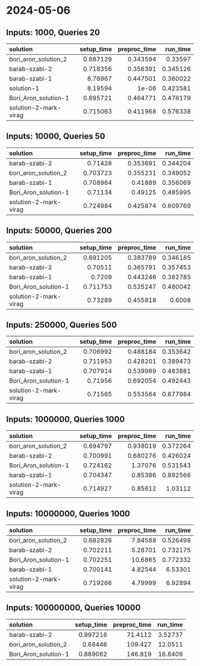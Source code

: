 # 2024-05-06

## Inputs: 1000, Queries 20

| solution              |   setup_time |   preproc_time |   run_time |
|:----------------------|-------------:|---------------:|-----------:|
| bori_aron_solution_2  |     0.687129 |       0.343594 |   0.33597  |
| barab-szabi-2         |     0.718356 |       0.356391 |   0.345126 |
| barab-szabi-1         |     8.76967  |       0.447501 |   0.360022 |
| solution-1            |     8.19594  |       1e-06    |   0.423581 |
| Bori_Aron_solution-1  |     0.695721 |       0.464771 |   0.476179 |
| solution-2-mark-virag |     0.715063 |       0.411968 |   0.576338 |

## Inputs: 10000, Queries 50

| solution              |   setup_time |   preproc_time |   run_time |
|:----------------------|-------------:|---------------:|-----------:|
| barab-szabi-2         |     0.71428  |       0.353691 |   0.344204 |
| bori_aron_solution_2  |     0.703723 |       0.355231 |   0.349052 |
| barab-szabi-1         |     0.708964 |       0.41889  |   0.356069 |
| Bori_Aron_solution-1  |     0.71134  |       0.49125  |   0.485995 |
| solution-2-mark-virag |     0.724984 |       0.425874 |   0.609769 |

## Inputs: 50000, Queries 200

| solution              |   setup_time |   preproc_time |   run_time |
|:----------------------|-------------:|---------------:|-----------:|
| bori_aron_solution_2  |     0.691205 |       0.383789 |   0.346185 |
| barab-szabi-2         |     0.70511  |       0.365791 |   0.357453 |
| barab-szabi-1         |     0.7209   |       0.443246 |   0.382785 |
| Bori_Aron_solution-1  |     0.711753 |       0.525247 |   0.480042 |
| solution-2-mark-virag |     0.73289  |       0.455818 |   0.6008   |

## Inputs: 250000, Queries 500

| solution              |   setup_time |   preproc_time |   run_time |
|:----------------------|-------------:|---------------:|-----------:|
| bori_aron_solution_2  |     0.706992 |       0.488184 |   0.353642 |
| barab-szabi-2         |     0.711953 |       0.428201 |   0.389473 |
| barab-szabi-1         |     0.707914 |       0.539989 |   0.483881 |
| Bori_Aron_solution-1  |     0.71956  |       0.692054 |   0.492443 |
| solution-2-mark-virag |     0.71565  |       0.553564 |   0.677984 |

## Inputs: 1000000, Queries 1000

| solution              |   setup_time |   preproc_time |   run_time |
|:----------------------|-------------:|---------------:|-----------:|
| bori_aron_solution_2  |     0.694797 |       0.938019 |   0.372264 |
| barab-szabi-2         |     0.700991 |       0.680276 |   0.426024 |
| Bori_Aron_solution-1  |     0.724162 |       1.37076  |   0.531543 |
| barab-szabi-1         |     0.704347 |       0.85386  |   0.892566 |
| solution-2-mark-virag |     0.714927 |       0.85612  |   1.03112  |

## Inputs: 10000000, Queries 1000

| solution              |   setup_time |   preproc_time |   run_time |
|:----------------------|-------------:|---------------:|-----------:|
| bori_aron_solution_2  |     0.682826 |        7.84588 |   0.526498 |
| barab-szabi-2         |     0.702211 |        5.28701 |   0.732175 |
| Bori_Aron_solution-1  |     0.702251 |       10.6865  |   0.772332 |
| barab-szabi-1         |     0.700141 |        4.82544 |   6.53301  |
| solution-2-mark-virag |     0.719266 |        4.79999 |   6.92894  |

## Inputs: 100000000, Queries 10000

| solution             |   setup_time |   preproc_time |   run_time |
|:---------------------|-------------:|---------------:|-----------:|
| barab-szabi-2        |     0.997216 |        71.4112 |    3.52737 |
| bori_aron_solution_2 |     0.68446  |       109.427  |   12.0511  |
| Bori_Aron_solution-1 |     0.889062 |       146.819  |   16.8409  |